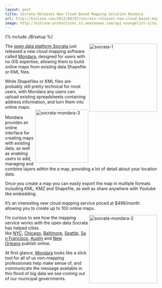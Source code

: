 ```yaml
---
layout: post
title: Socrata Releases New Cloud Based Mapping Solution Mondara
url: http://kinlane.com/2012/04/07/socrata-releases-new-cloud-based-mapping-solution-mondara/
image: http://kinlane-productions.s3.amazonaws.com/api-evangelist-site/blog/socrata-1.jpg
---
```

{% include JB/setup %}
<p>
     <a href="http://www.citygridmedia.com/developer/wp-content/uploads/2012/04/socrata-1.jpg"><img class="aligncenter size-medium wp-image-1006" title="socrata-1" src="http://www.citygridmedia.com/developer/wp-content/uploads/2012/04/socrata-1-300x201.jpg"  width="225" align="right" /></a>The <a title="Open Data Platform Socrata" href="http://www.socrata.com/">open data platform Socrata</a> just released a new cloud mapping software called <a title="Mondara" href="http://www.socrata.com/mondara/">Mondara</a>, designed for users with no GIS expertise, allowing them to build online maps from existing data Shapefile or KML files.
</p>
<p>
     While Shapefiles or KML files are probably still pretty technical for most users, with Mondara any users can upload existing spreadsheets containing address information, and turn them into online maps.<br />
     <a href="http://www.citygridmedia.com/developer/wp-content/uploads/2012/04/socrata-mondara-3.jpg"><img class="aligncenter size-medium wp-image-1008" title="socrata-mondara-3" src="http://www.citygridmedia.com/developer/wp-content/uploads/2012/04/socrata-mondara-3-300x201.jpg"  width="175" align="right" /></a><br />
     Mondara provides an online interface for creating maps with existing data, as well as enabling users to add, managing and combine layers within the a map, providing a lot of detail about your location data.
</p>
<p>
     Once you create a map you can easily export the map in multiple formats including KML, KMZ and Shapefile, as well as share anywhere with Youtube like embedding.
</p>
<p>
     It’s an interesting new cloud mapping service priced at $499/month allowing you to create up to 100 online maps.
</p>
<p>
     <a href="http://www.citygridmedia.com/developer/wp-content/uploads/2012/04/socrata-mondara-2.jpg"><img class="aligncenter size-medium wp-image-1007" title="socrata-mondara-2" src="http://www.citygridmedia.com/developer/wp-content/uploads/2012/04/socrata-mondara-2-300x201.jpg"  width="225" align="right" /></a>I’m curious to see how the mapping service works with the open data Socrata has helped cities like <a href="http://nycopendata.socrata.com/" target="_blank">NYC</a>, <a href="http://data.cityofchicago.org/" target="_blank">Chicago</a>, <a href="http://data.baltimorecity.gov/" target="_blank">Baltimore</a>, <a href="http://data.seattle.gov/" target="_blank">Seattle</a>, <a href="http://data.sfgov.org/" target="_blank">San Francisco</a>, <a title="Austin" href="https://data.austintexas.gov/">Austin</a> and <a href="http://data.nola.gov/" target="_blank">New Orleans</a> publish online.
</p>
<p>
     At first glance, <a title="Mondara" href="http://www.socrata.com/mondara/">Mondara</a> looks like a slick tool for all of us non-mapping professionals help make sense of, and communicate the message available in this flood of big data we see coming out of our municipal governments.
</p>